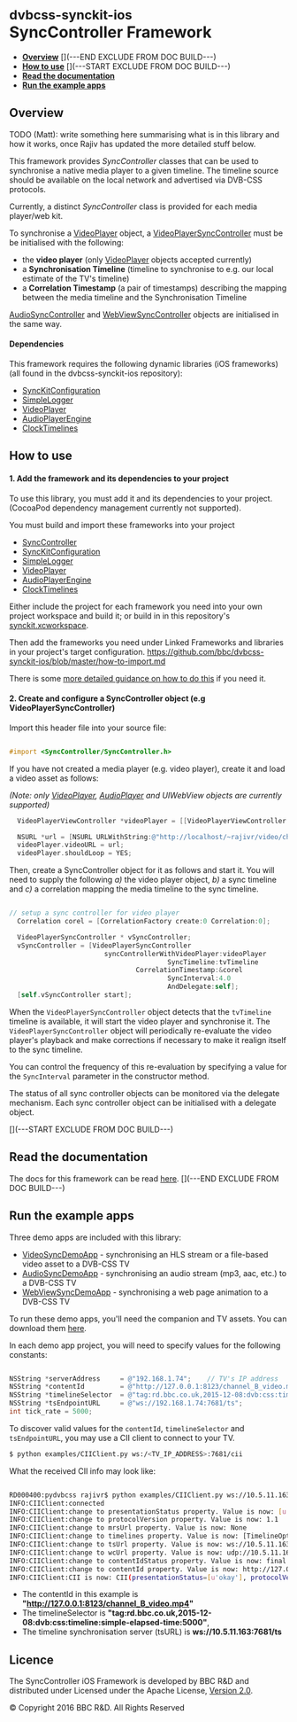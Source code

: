 # <small>dvbcss-synckit-ios</small><br/>SyncController Framework

* **[Overview](#overview)**
[](---END EXCLUDE FROM DOC BUILD---)
* **[How to use](#how-to-use)**
[](---START EXCLUDE FROM DOC BUILD---)
* **[Read the documentation](#read-the-documentation)**
* **[Run the example apps](#run-the-example-apps)**


## Overview

TODO (Matt): write something here summarising what is in this library and how it works, once Rajiv has updated the more detailed stuff below.

This framework provides *SyncController* classes that can be used to synchronise a native media player to a given timeline. The timeline source should be available on the local network and advertised via DVB-CSS protocols.

Currently, a distinct *SyncController* class is provided for each media player/web kit.

To synchronise a [VideoPlayer](https://github.com/bbc/dvbcss-synckit-ios/tree/master/VideoPlayer) object, a [VideoPlayerSyncController](https://github.com/bbc/dvbcss-synckit-ios/blob/master/SyncController/SyncController/SyncController/VideoPlayerSyncController.h) must be be initialised with the following:
* the **video player** (only [VideoPlayer](https://github.com/bbc/dvbcss-synckit-ios/tree/master/VideoPlayer) objects accepted currently)
* a **Synchronisation Timeline** (timeline to synchronise to e.g. our local estimate of the TV's timeline)
* a **Correlation Timestamp** (a pair of timestamps) describing the mapping between the media timeline and the Synchronisation Timeline

[AudioSyncController](https://github.com/bbc/dvbcss-synckit-ios/blob/master/SyncController/SyncController/SyncController/AudioSyncController.h) and [WebViewSyncController](https://github.com/bbc/dvbcss-synckit-ios/blob/master/SyncController/SyncController/SyncController/WebViewSyncController.h) objects are initialised in the same way.


#### Dependencies

This framework requires the following dynamic libraries (iOS frameworks) (all found in the  dvbcss-synckit-ios repository):

  * [SyncKitConfiguration](../SyncKitConfiguration)
  * [SimpleLogger](../SimpleLogger)
  * [VideoPlayer](../VideoPlayer)
  * [AudioPlayerEngine](../AudioPlayer)
  * [ClockTimelines](../ClockTimelines)



## How to use

#### 1. Add the framework and its dependencies to your project

To use this library, you must add it and its dependencies to your project. (CocoaPod dependency management currently not supported).

You must build and import these frameworks into your project
  * [SyncController](./)
  * [SyncKitConfiguration](../../SyncKitConfiguration)
  * [SimpleLogger](../../SimpleLogger)
  * [VideoPlayer](../../VideoPlayer)
  * [AudioPlayerEngine](../../AudioPLayer)
  * [ClockTimelines](../../ClockTimelines)

  Either include the project for each framework you need into your own project workspace and build it; or build in in this repository's [synckit.xcworkspace](https://github.com/bbc/dvbcss-synckit-ios/blob/master/synckit.xcworkspace).

  Then add the frameworks you need under Linked Frameworks and libraries in your project's target configuration.
https://github.com/bbc/dvbcss-synckit-ios/blob/master/how-to-import.md

There is some [more detailed guidance on how to do this](https://github.com/bbc/dvbcss-synckit-ios/blob/master/how-to-import.md) if you need it.


#### 2. Create and configure a SyncController object (e.g VideoPlayerSyncController)

Import this header file into your source file:

```objective-c

#import <SyncController/SyncController.h>

```

If you have not created a media player (e.g. video player), create it and load a video asset as follows:

*(Note: only [VideoPlayer](https://github.com/bbc/dvbcss-synckit-ios/tree/master/VideoPlayer), [AudioPlayer](../AudioPlayer) and UIWebView objects are currently supported)*

```objective-c
  VideoPlayerViewController *videoPlayer = [[VideoPlayerViewController alloc] initWithParentView:self.view Delegate:self];

  NSURL *url = [NSURL URLWithString:@"http://localhost/~rajivr/video/channelB/index.m3u8"];
  videoPlayer.videoURL = url;
  videoPlayer.shouldLoop = YES;
```

Then, create a SyncController object for it as follows and start it. You will need to supply the following *a)* the video player object, *b)* a sync timeline and *c)* a correlation mapping the media timeline to the sync timeline.

```objective-c

// setup a sync controller for video player
  Correlation corel = [CorrelationFactory create:0 Correlation:0];

  VideoPlayerSyncController * vSyncController;
  vSyncController = [VideoPlayerSyncController
                        syncControllerWithVideoPlayer:videoPlayer
                                        SyncTimeline:tvTimeline
                                CorrelationTimestamp:&corel
                                        SyncInterval:4.0
                                        AndDelegate:self];
  [self.vSyncController start];

```

When the ```VideoPlayerSyncController``` object detects that the ```tvTimeline``` timeline is available, it will start the video player and synchronise it. The ```VideoPlayerSyncController``` object will periodically re-evaluate the video player's playback and make corrections if necessary to make it realign itself to the sync timeline.

You can control the frequency of this re-evaluation by specifying a value for the ```SyncInterval``` parameter in the constructor method.

The status of all sync controller objects can be monitored via the delegate mechanism. Each sync controller object can be initialised with a delegate object.



[](---START EXCLUDE FROM DOC BUILD---)
## Read the documentation
The docs for this framework can be read [here](http://bbc.github.io/dvbcss-synckit-ios/latest/SimpleLogger/SyncController).
[](---END EXCLUDE FROM DOC BUILD---)

## Run the example apps

Three demo apps are included with this library:
* [VideoSyncDemoApp](VideoSyncDemoApp/) - synchronising an HLS stream or a file-based video asset to a DVB-CSS TV
* [AudioSyncDemoApp](AudioSyncDemoApp/) - synchronising an audio stream (mp3, aac, etc.) to a DVB-CSS TV
* [WebViewSyncDemoApp](WebViewSyncDemoApp) - synchronising a web page animation to a DVB-CSS TV

To run these demo apps, you'll need the companion and TV assets. You can download them [here](https://hbbtv-2-0-testing-1.virt.ch.bbc.co.uk/downloads/simple-free-sync-seq-1.zip).

In each demo app project, you will need to specify values for the following constants:

```objective-c

NSString *serverAddress     = @"192.168.1.74";    // TV's IP address
NSString *contentId         = @"http://127.0.0.1:8123/channel_B_video.mp4";  // contentId of TV asset
NSString *timelineSelector  = @"tag:rd.bbc.co.uk,2015-12-08:dvb:css:timeline:simple-elapsed-time:5000";
NSString *tsEndpointURL     = @"ws://192.168.1.74:7681/ts";
int tick_rate = 5000;

```

To discover valid values for the `contentId`, `timelineSelector` and `tsEndpointURL`, you may use a CII client to connect to your TV.

```bash
$ python examples/CIIClient.py ws:/<TV_IP_ADDRESS>:7681/cii

```

What the received CII info may look like:


```bash

RD000400:pydvbcss rajivr$ python examples/CIIClient.py ws://10.5.11.163:7681/cii
INFO:CIIClient:connected
INFO:CIIClient:change to presentationStatus property. Value is now: [u'okay']
INFO:CIIClient:change to protocolVersion property. Value is now: 1.1
INFO:CIIClient:change to mrsUrl property. Value is now: None
INFO:CIIClient:change to timelines property. Value is now: [TimelineOption(timelineSelector="tag:rd.bbc.co.uk,2015-12-08:dvb:css:timeline:simple-elapsed-time:5000", unitsPertick=1, unitsPerSecond=5000, accuracy=OMIT private=OMIT), TimelineOption(timelineSelector="tag:rd.bbc.co.uk,2015-12-08:dvb:css:timeline:simple-elapsed-time:1000", unitsPertick=1, unitsPerSecond=1000, accuracy=OMIT private=OMIT)]
INFO:CIIClient:change to tsUrl property. Value is now: ws://10.5.11.163:7681/ts
INFO:CIIClient:change to wcUrl property. Value is now: udp://10.5.11.163:6677
INFO:CIIClient:change to contentIdStatus property. Value is now: final
INFO:CIIClient:change to contentId property. Value is now: http://127.0.0.1:8123/channel_B_video.mp4
INFO:CIIClient:CII is now: CII(presentationStatus=[u'okay'], protocolVersion=u'1.1', mrsUrl=None, timelines=[TimelineOption(timelineSelector="tag:rd.bbc.co.uk,2015-12-08:dvb:css:timeline:simple-elapsed-time:5000", unitsPertick=1, unitsPerSecond=5000, accuracy=OMIT private=OMIT), TimelineOption(timelineSelector="tag:rd.bbc.co.uk,2015-12-08:dvb:css:timeline:simple-elapsed-time:1000", unitsPertick=1, unitsPerSecond=1000, accuracy=OMIT private=OMIT)], tsUrl=u'ws://10.5.11.163:7681/ts', wcUrl=u'udp://10.5.11.163:6677', contentIdStatus=u'final', contentId=u'http://127.0.0.1:8123/channel_B_video.mp4')

```
* The contentId in this example is **"http://127.0.0.1:8123/channel_B_video.mp4"**
* The timelineSelector is **"tag:rd.bbc.co.uk,2015-12-08:dvb:css:timeline:simple-elapsed-time:5000"**,
* The timeline synchronisation server (tsURL) is **ws://10.5.11.163:7681/ts**



## Licence

The SyncController iOS Framework is developed by BBC R&D and distributed under Licensed under the Apache License, [Version 2.0](http://www.apache.org/licenses/LICENSE-2.0).

© Copyright 2016 BBC R&D. All Rights Reserved
